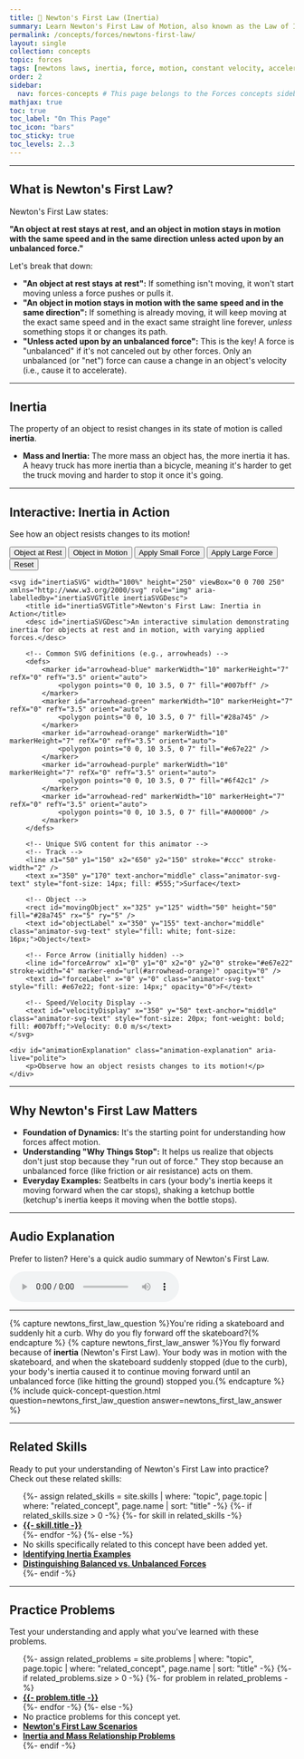 ```yaml
---
title: 📘 Newton's First Law (Inertia)
summary: Learn Newton's First Law of Motion, also known as the Law of Inertia, explaining why objects resist changes in their state of motion.
permalink: /concepts/forces/newtons-first-law/
layout: single
collection: concepts
topic: forces
tags: [newtons laws, inertia, force, motion, constant velocity, acceleration]
order: 2
sidebar:
  nav: forces-concepts # This page belongs to the Forces concepts sidebar
mathjax: true
toc: true
toc_label: "On This Page"
toc_icon: "bars"
toc_sticky: true
toc_levels: 2..3
---
```


<p class="lead" markdown="1" style="border-left: 4px solid #2A52BE; padding-left: 1rem;">

---

## **What is Newton's First Law?**

Newton's First Law states:

**"An object at rest stays at rest, and an object in motion stays in motion with the same speed and in the same direction unless acted upon by an unbalanced force."**

Let's break that down:

* **"An object at rest stays at rest":** If something isn't moving, it won't start moving unless a force pushes or pulls it.
* **"An object in motion stays in motion with the same speed and in the same direction":** If something is already moving, it will keep moving at the exact same speed and in the exact same straight line forever, *unless* something stops it or changes its path.
* **"Unless acted upon by an unbalanced force":** This is the key! A force is "unbalanced" if it's not canceled out by other forces. Only an unbalanced (or "net") force can cause a change in an object's velocity (i.e., cause it to accelerate).

---

## **Inertia**

The property of an object to resist changes in its state of motion is called **inertia**.

* **Mass and Inertia:** The more mass an object has, the more inertia it has. A heavy truck has more inertia than a bicycle, meaning it's harder to get the truck moving and harder to stop it once it's going.

---

## **Interactive: Inertia in Action**

See how an object resists changes to its motion!

<div class="animator-container">
    <div style="margin-bottom: 0.8rem;">
        <button id="startRestScenarioBtn" class="animator-button btn-blue" aria-label="Start scenario with object at rest">Object at Rest</button>
        <button id="startMotionScenarioBtn" class="animator-button btn-green" aria-label="Start scenario with object in motion">Object in Motion</button>
        <button id="applySmallForceBtn" class="animator-button btn-orange" aria-label="Apply small force">Apply Small Force</button>
        <button id="applyLargeForceBtn" class="animator-button btn-dark-red" aria-label="Apply large force">Apply Large Force</button>
        <button id="resetAnimation" class="animator-button btn-red" aria-label="Reset simulation">Reset</button>
    </div>

    <svg id="inertiaSVG" width="100%" height="250" viewBox="0 0 700 250" xmlns="http://www.w3.org/2000/svg" role="img" aria-labelledby="inertiaSVGTitle inertiaSVGDesc">
        <title id="inertiaSVGTitle">Newton's First Law: Inertia in Action</title>
        <desc id="inertiaSVGDesc">An interactive simulation demonstrating inertia for objects at rest and in motion, with varying applied forces.</desc>

        <!-- Common SVG definitions (e.g., arrowheads) -->
        <defs>
            <marker id="arrowhead-blue" markerWidth="10" markerHeight="7" refX="0" refY="3.5" orient="auto">
                <polygon points="0 0, 10 3.5, 0 7" fill="#007bff" />
            </marker>
            <marker id="arrowhead-green" markerWidth="10" markerHeight="7" refX="0" refY="3.5" orient="auto">
                <polygon points="0 0, 10 3.5, 0 7" fill="#28a745" />
            </marker>
            <marker id="arrowhead-orange" markerWidth="10" markerHeight="7" refX="0" refY="3.5" orient="auto">
                <polygon points="0 0, 10 3.5, 0 7" fill="#e67e22" />
            </marker>
            <marker id="arrowhead-purple" markerWidth="10" markerHeight="7" refX="0" refY="3.5" orient="auto">
                <polygon points="0 0, 10 3.5, 0 7" fill="#6f42c1" />
            </marker>
            <marker id="arrowhead-red" markerWidth="10" markerHeight="7" refX="0" refY="3.5" orient="auto">
                <polygon points="0 0, 10 3.5, 0 7" fill="#A00000" />
            </marker>
        </defs>

        <!-- Unique SVG content for this animator -->
        <!-- Track -->
        <line x1="50" y1="150" x2="650" y2="150" stroke="#ccc" stroke-width="2" />
        <text x="350" y="170" text-anchor="middle" class="animator-svg-text" style="font-size: 14px; fill: #555;">Surface</text>

        <!-- Object -->
        <rect id="movingObject" x="325" y="125" width="50" height="50" fill="#28a745" rx="5" ry="5" />
        <text id="objectLabel" x="350" y="155" text-anchor="middle" class="animator-svg-text" style="fill: white; font-size: 16px;">Object</text>

        <!-- Force Arrow (initially hidden) -->
        <line id="forceArrow" x1="0" y1="0" x2="0" y2="0" stroke="#e67e22" stroke-width="4" marker-end="url(#arrowhead-orange)" opacity="0" />
        <text id="forceLabel" x="0" y="0" class="animator-svg-text" style="fill: #e67e22; font-size: 14px;" opacity="0">F</text>

        <!-- Speed/Velocity Display -->
        <text id="velocityDisplay" x="350" y="50" text-anchor="middle" class="animator-svg-text" style="font-size: 20px; font-weight: bold; fill: #007bff;">Velocity: 0.0 m/s</text>
    </svg>

    <div id="animationExplanation" class="animation-explanation" aria-live="polite">
        <p>Observe how an object resists changes to its motion!</p>
    </div>
</div>

<script src="/assets/js/forces/newtons-first-law-animator.js"></script>

---

## **Why Newton's First Law Matters**

* **Foundation of Dynamics:** It's the starting point for understanding how forces affect motion.
* **Understanding "Why Things Stop":** It helps us realize that objects don't just stop because they "run out of force." They stop because an unbalanced force (like friction or air resistance) acts on them.
* **Everyday Examples:** Seatbelts in cars (your body's inertia keeps it moving forward when the car stops), shaking a ketchup bottle (ketchup's inertia keeps it moving when the bottle stops).

---

## **Audio Explanation**

<p>Prefer to listen? Here's a quick audio summary of Newton's First Law.</p>
<audio controls class="audio-player" aria-label="Audio summary of Newton's First Law">
  <source src="/assets/audio/forces/newtons-first-law-audio.mp3" type="audio/mpeg">
  Your browser does not support the audio element.
</audio>

---

{% capture newtons_first_law_question %}You're riding a skateboard and suddenly hit a curb. Why do you fly forward off the skateboard?{% endcapture %}
{% capture newtons_first_law_answer %}You fly forward because of **inertia** (Newton's First Law). Your body was in motion with the skateboard, and when the skateboard suddenly stopped (due to the curb), your body's inertia caused it to continue moving forward until an unbalanced force (like hitting the ground) stopped you.{% endcapture %}
{% include quick-concept-question.html question=newtons_first_law_question answer=newtons_first_law_answer %}

---

## **Related Skills**

Ready to put your understanding of Newton's First Law into practice? Check out these related skills:

<ul>
  {%- assign related_skills = site.skills | where: "topic", page.topic | where: "related_concept", page.name | sort: "title" -%}
  {%- if related_skills.size > 0 -%}
    {%- for skill in related_skills -%}
      <li><a href="{{- skill.url | relative_url -}}"><strong>{{- skill.title -}}</strong></a></li>
    {%- endfor -%}
  {%- else -%}
    <li>No skills specifically related to this concept have been added yet.</li>
    <li><a href="/skills/identifying-inertia-examples/"><strong>Identifying Inertia Examples</strong></a></li>
    <li><a href="/skills/distinguishing-balanced-unbalanced-forces/"><strong>Distinguishing Balanced vs. Unbalanced Forces</strong></a></li>
  {%- endif -%}
</ul>

<hr>

<h2>Practice Problems</h2>
<p>Test your understanding and apply what you've learned with these problems.</p>
<ul>
  {%- assign related_problems = site.problems | where: "topic", page.topic | where: "related_concept", page.name | sort: "title" -%}
  {%- if related_problems.size > 0 -%}
    {%- for problem in related_problems -%}
      <li><a href="{{- problem.url | relative_url -}}"><strong>{{- problem.title -}}</strong></a></li>
    {%- endfor -%}
  {%- else -%}
    <li>No practice problems for this concept yet.</li>
    <li><a href="/problems/newtons-first-law-scenarios/"><strong>Newton's First Law Scenarios</strong></a></li>
    <li><a href="/problems/inertia-mass-relationship/"><strong>Inertia and Mass Relationship Problems</strong></a></li>
  {%- endif -%}
</ul>